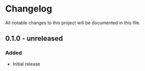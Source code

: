 # Changelog

All notable changes to this project will be documented in this file.

## 0.1.0 - unreleased

### Added

- Initial release